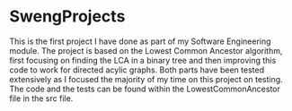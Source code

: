 # SwengProjects

This is the first project I have done as part of my Software Engineering module. The project is based on the Lowest Common Ancestor algorithm, first focusing on finding the LCA in a binary tree and then improving this code to work for directed acylic graphs. Both parts have been tested extensively as I focused the majority of my time on this project on testing.  
The code and the tests can be found within the LowestCommonAncestor file in the src file.
